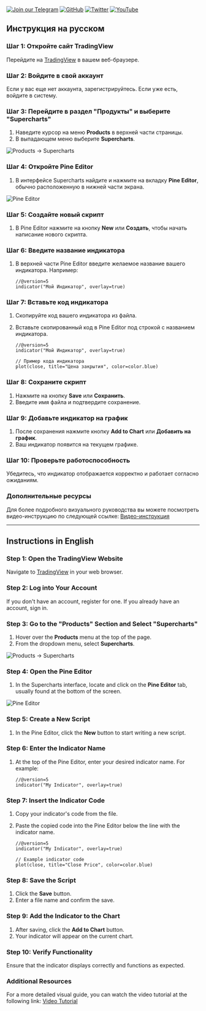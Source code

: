 [![Join our Telegram](https://img.shields.io/badge/Telegram-2CA5E0?style=for-the-badge&logo=telegram&logoColor=white)](https://t.me/hidden_coding)
[![GitHub](https://img.shields.io/badge/GitHub-181717?style=for-the-badge&logo=github&logoColor=white)](https://github.com/aero25x)
[![Twitter](https://img.shields.io/badge/Twitter-1DA1F2?style=for-the-badge&logo=x&logoColor=white)](https://x.com/aero25x)
[![YouTube](https://img.shields.io/badge/YouTube-FF0000?style=for-the-badge&logo=youtube&logoColor=white)](https://www.youtube.com/@flaming_chameleon)


## Инструкция на русском

### Шаг 1: Откройте сайт TradingView
Перейдите на [TradingView](https://www.tradingview.com/) в вашем веб-браузере.

### Шаг 2: Войдите в свой аккаунт
Если у вас еще нет аккаунта, зарегистрируйтесь. Если уже есть, войдите в систему.

### Шаг 3: Перейдите в раздел "Продукты" и выберите "Supercharts"
1. Наведите курсор на меню **Products** в верхней части страницы.
2. В выпадающем меню выберите **Supercharts**.

![Products -> Supercharts](https://github.com/user-attachments/assets/928bbb6b-7c0a-4c44-9641-c507a38f0f12)

### Шаг 4: Откройте Pine Editor
1. В интерфейсе Supercharts найдите и нажмите на вкладку **Pine Editor**, обычно расположенную в нижней части экрана.

![Pine Editor](https://github.com/user-attachments/assets/5d19dabd-6290-4be1-8585-36130586441a)

### Шаг 5: Создайте новый скрипт
1. В Pine Editor нажмите на кнопку **New** или **Создать**, чтобы начать написание нового скрипта.

### Шаг 6: Введите название индикатора
1. В верхней части Pine Editor введите желаемое название вашего индикатора. Например:
   ```pine
   //@version=5
   indicator("Мой Индикатор", overlay=true)
   ```

### Шаг 7: Вставьте код индикатора
1. Скопируйте код вашего индикатора из файла.
2. Вставьте скопированный код в Pine Editor под строкой с названием индикатора.
   
   ```pine
   //@version=5
   indicator("Мой Индикатор", overlay=true)
   
   // Пример кода индикатора
   plot(close, title="Цена закрытия", color=color.blue)
   ```

### Шаг 8: Сохраните скрипт
1. Нажмите на кнопку **Save** или **Сохранить**.
2. Введите имя файла и подтвердите сохранение.

### Шаг 9: Добавьте индикатор на график
1. После сохранения нажмите кнопку **Add to Chart** или **Добавить на график**.
2. Ваш индикатор появится на текущем графике.

### Шаг 10: Проверьте работоспособность
Убедитесь, что индикатор отображается корректно и работает согласно ожиданиям.

### Дополнительные ресурсы
Для более подробного визуального руководства вы можете посмотреть видео-инструкцию по следующей ссылке: [Видео-инструкция](https://youtu.be/gWw6Hv3CuBU?si=R1Rlar961RjEB6In&t=24)

---

## Instructions in English

### Step 1: Open the TradingView Website
Navigate to [TradingView](https://www.tradingview.com/) in your web browser.

### Step 2: Log into Your Account
If you don't have an account, register for one. If you already have an account, sign in.

### Step 3: Go to the "Products" Section and Select "Supercharts"
1. Hover over the **Products** menu at the top of the page.
2. From the dropdown menu, select **Supercharts**.

![Products -> Supercharts](https://github.com/user-attachments/assets/928bbb6b-7c0a-4c44-9641-c507a38f0f12)

### Step 4: Open the Pine Editor
1. In the Supercharts interface, locate and click on the **Pine Editor** tab, usually found at the bottom of the screen.

![Pine Editor](https://github.com/user-attachments/assets/5d19dabd-6290-4be1-8585-36130586441a)

### Step 5: Create a New Script
1. In the Pine Editor, click the **New** button to start writing a new script.

### Step 6: Enter the Indicator Name
1. At the top of the Pine Editor, enter your desired indicator name. For example:
   ```pine
   //@version=5
   indicator("My Indicator", overlay=true)
   ```

### Step 7: Insert the Indicator Code
1. Copy your indicator's code from the file.
2. Paste the copied code into the Pine Editor below the line with the indicator name.
   
   ```pine
   //@version=5
   indicator("My Indicator", overlay=true)
   
   // Example indicator code
   plot(close, title="Close Price", color=color.blue)
   ```

### Step 8: Save the Script
1. Click the **Save** button.
2. Enter a file name and confirm the save.

### Step 9: Add the Indicator to the Chart
1. After saving, click the **Add to Chart** button.
2. Your indicator will appear on the current chart.

### Step 10: Verify Functionality
Ensure that the indicator displays correctly and functions as expected.

### Additional Resources
For a more detailed visual guide, you can watch the video tutorial at the following link: [Video Tutorial](https://youtu.be/gWw6Hv3CuBU?si=R1Rlar961RjEB6In&t=24)

